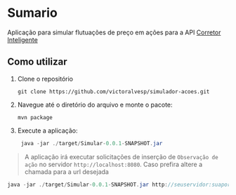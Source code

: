 # Sumario

Aplicação para simular flutuações de preço em ações para a API [Corretor Inteligente](https://github.com/victoralvesp/CorretorInteligente.git)

## Como utilizar

1. Clone o repositório
    ```git
    git clone https://github.com/victoralvesp/simulador-acoes.git
    ```
1. Navegue até o diretório do arquivo e monte o pacote:
    ```
    mvn package 
    ```
1. Execute a aplicação:
   ```java
    java -jar ./target/Simular-0.0.1-SNAPSHOT.jar
   ```

> A aplicação irá executar solicitações de inserção de
>  `Observação de ação` no servidor `http://localhost:8080`. 
> Caso prefira altere a chamada para a url desejada
```java
java -jar ./target/Simular-0.0.1-SNAPSHOT.jar http://seuservidor:suaporta
```

